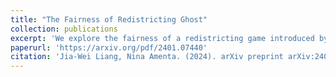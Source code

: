 ```yaml
---
title: "The Fairness of Redistricting Ghost"
collection: publications
excerpt: 'We explore the fairness of a redistricting game introduced by Mixon and Villar, which provides a twoparty protocol for dividing a state into electoral districts, without the participation of an independent authority. We analyze the game in an abstract setting that ignores the geographic distribution of voters and assumes that voter preferences are fixed and known. We show that the minority player can always win at least p−1 districts, where p is proportional to the percentage of minority voters. We give an upper bound on the number of districts won by the minority based on a “cracking” strategy for the majority.'
paperurl: 'https://arxiv.org/pdf/2401.07440'
citation: 'Jia-Wei Liang, Nina Amenta. (2024). arXiv preprint arXiv:2401.07440, 2024.'
---
```

